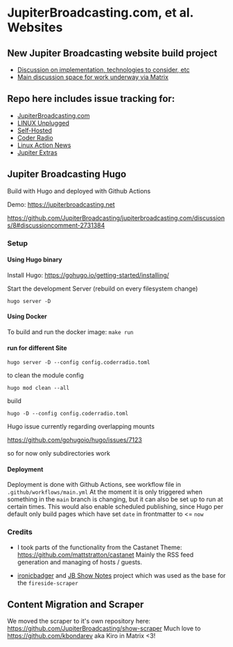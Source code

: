 # JupiterBroadcasting.com, et al. Websites


## New Jupiter Broadcasting website build project
* [Discussion on implementation, technologies to consider, etc](https://github.com/JupiterBroadcasting/jupiterbroadcasting.com/discussions/8)
* [Main discussion space for work underway via Matrix](https://matrix.to/#/#jupiterweb:jupiterbroadcasting.com)

## Repo here includes issue tracking for:
  * [JupiterBroadcasting.com](https://jupiterbroadcasting.com)
  * [LINUX Unplugged](https://linuxunplugged.com/)
  * [Self-Hosted](https://selfhosted.show/)
  * [Coder Radio](https://coder.show/)
  * [Linux Action News](https://linuxactionnews.com/)
  * [Jupiter Extras](https://extras.show/)

## Jupiter Broadcasting Hugo

Build with Hugo and deployed with Github Actions

Demo: https://jupiterbroadcasting.net

https://github.com/JupiterBroadcasting/jupiterbroadcasting.com/discussions/8#discussioncomment-2731384

### Setup

#### Using Hugo binary

Install Hugo: https://gohugo.io/getting-started/installing/

Start the development Server (rebuild on every filesystem change)

`hugo server -D`

#### Using Docker

To build and run the docker image:
`make run`

#### run for different Site

`hugo server -D --config config.coderradio.toml`

to clean the module config

`hugo mod clean --all`


build

`hugo -D --config config.coderradio.toml`

Hugo issue currently regarding overlapping mounts

https://github.com/gohugoio/hugo/issues/7123

so for now only subdirectories work

#### Deployment

Deployment is done with Github Actions, see workflow file in `.github/workflows/main.yml`
At the moment it is only triggered when something in the `main` branch is changing, but it can also be set up to run at certain times.
This would also enable scheduled publishing, since Hugo per default only build pages which have set `date` in frontmatter to <= `now`

### Credits

- I took parts of the functionality from the Castanet Theme: https://github.com/mattstratton/castanet
Mainly the RSS feed generation and managing of hosts / guests.

- [ironicbadger](https://github.com/ironicbadger) and [JB Show Notes](https://github.com/selfhostedshow/show-notes) project which was used as the base for the `fireside-scraper`

## Content Migration and Scraper

We moved the scraper to it's own repository here: https://github.com/JupiterBroadcasting/show-scraper
Much love to https://github.com/kbondarev aka Kiro in Matrix <3!
